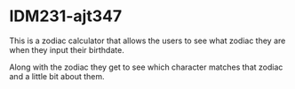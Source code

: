 # IDM231-ajt347

This is a zodiac calculator that allows the users to see what zodiac they are when they input their birthdate. 

Along with the zodiac they get to see which character matches that zodiac and a little bit about them. 
